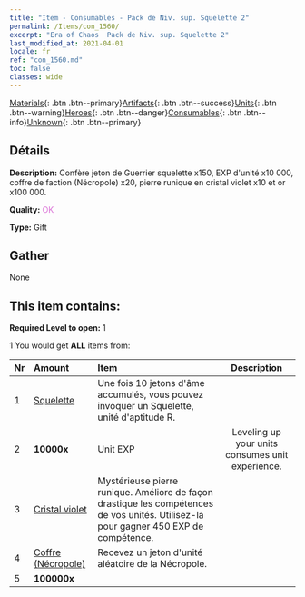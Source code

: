 ```yaml
---
title: "Item - Consumables - Pack de Niv. sup. Squelette 2"
permalink: /Items/con_1560/
excerpt: "Era of Chaos  Pack de Niv. sup. Squelette 2"
last_modified_at: 2021-04-01
locale: fr
ref: "con_1560.md"
toc: false
classes: wide
---
```

 [Materials](/fr/Items/){: .btn .btn--primary}[Artifacts](/fr/Items/Artifacts/){: .btn .btn--success}[Units](/fr/Items/Units/){: .btn .btn--warning}[Heroes](/fr/Items/Heroes/){: .btn .btn--danger}[Consumables](/fr/Items/Consumables/){: .btn .btn--info}[Unknown](/fr/Items/Unknown/){: .btn .btn--primary}

## Détails
 **Description:** Confère jeton de Guerrier squelette x150, EXP d'unité x10 000, coffre de faction (Nécropole) x20, pierre runique en cristal violet x10 et or x100 000.

 **Quality:** <span style="color: #DA70D6">OK</span>

 **Type:** Gift

## Gather

  None

## This item contains:

 **Required Level to open:** 1

 1 You would get **ALL** items  from:

  | Nr | Amount |     Item    | Description |
  |:---|:-------|:------------|:-----------:|
  | 1 | [Squelette](/fr/Items/unt_208/) | Une fois 10 jetons d'âme accumulés, vous pouvez invoquer un Squelette, unité d'aptitude R. | 
  | 2 |  **10000x** | Unit EXP | Leveling up your units consumes unit experience.  | 
  | 3 | [Cristal violet](/fr/Items/con_720/) | Mystérieuse pierre runique. Améliore de façon drastique les compétences de vos unités. Utilisez-la pour gagner 450 EXP de compétence. | 
  | 4 | [Coffre (Nécropole)](/fr/Items/con_1271/) | Recevez un jeton d'unité aléatoire de la Nécropole. | 
  | 5 |  **100000x** | <i class="fas fa-coins"/> |  | 
